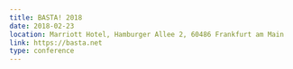 ```yaml
---
title: BASTA! 2018
date: 2018-02-23
location: Marriott Hotel, Hamburger Allee 2, 60486 Frankfurt am Main
link: https://basta.net
type: conference
---
```

